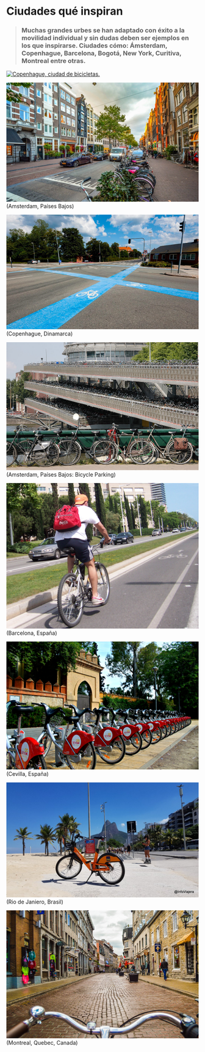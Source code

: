 # Ciudades qué inspiran

>### Muchas grandes urbes se han adaptado con éxito a la movilidad individual y sin dudas deben ser ejemplos en los que inspirarse. Ciudades cómo: Ámsterdam, Copenhague, Barcelona, Bogotá, New York, Curitiva, Montreal entre otras.

[![Copenhague, ciudad de bicicletas.](http://img.youtube.com/vi/HUbrLNHLfEU/0.jpg)](http://www.youtube.com/watch?v=HUbrLNHLfEU)

![Amsterdam, Países Bajos](cuidades_que_inspiran.1.jpg)(Amsterdam, Países Bajos)

![Copenhague, Dinamarca](cuidades_que_inspiran.2.jpg)(Copenhague, Dinamarca)

![Amsterdam, Países Bajos: Bicycle Parking](cuidades_que_inspiran.3.jpg)(Amsterdam, Países Bajos: Bicycle Parking)

![Barcelona, España](cuidades_que_inspiran.4.jpg)(Barcelona, España)

![Cevilla, España](cuidades_que_inspiran.5.jpg)(Cevilla, España)

![Rio de Janiero, Brasil](cuidades_que_inspiran.6.jpg)(Rio de Janiero, Brasil)

![Montreal, Quebec, Canada](cuidades_que_inspiran.7.jpg)(Montreal, Quebec, Canada)
